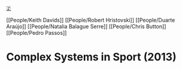 [🇿](zotero://select/library/items/PLQSI56V)

[[People/Keith Davids]] [[People/Robert Hristovski]] [[People/Duarte Araújo]] [[People/Natalia Balague Serre]] [[People/Chris Button]] [[People/Pedro Passos]] 
# Complex Systems in Sport (2013)

